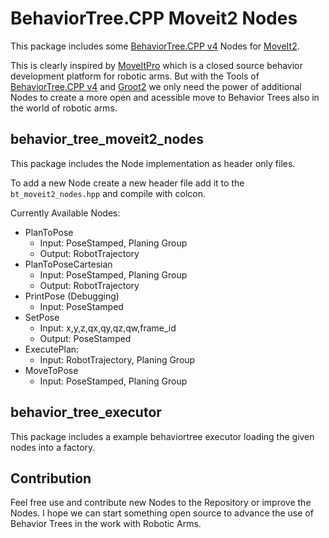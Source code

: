# BehaviorTree.CPP Moveit2 Nodes

This package includes some [BehaviorTree.CPP v4](https://github.com/BehaviorTree/BehaviorTree.CPP) Nodes for [MoveIt2](https://github.com/ros-planning/moveit2).

This is clearly inspired by [MoveItPro](https://picknik.ai/pro/) which is a closed source behavior development platform for robotic arms. But with the Tools of [BehaviorTree.CPP v4](https://github.com/BehaviorTree/BehaviorTree.CPP) and [Groot2](https://www.behaviortree.dev/groot) we only need the power of additional Nodes to create a more open and acessible move to Behavior Trees also in the world of robotic arms.

## behavior_tree_moveit2_nodes

This package includes the Node implementation as header only files.

To add a new Node create a new header file add it to the `bt_moveit2_nodes.hpp` and compile with colcon.

Currently Available Nodes:

- PlanToPose
  - Input: PoseStamped, Planing Group
  - Output: RobotTrajectory
- PlanToPoseCartesian
  - Input: PoseStamped, Planing Group
  - Output: RobotTrajectory
- PrintPose (Debugging)
  - Input: PoseStamped
- SetPose
  - Input: x,y,z,qx,qy,qz,qw,frame_id
  - Output: PoseStamped
- ExecutePlan:
  - Input: RobotTrajectory, Planing Group
- MoveToPose
  - Input: PoseStamped, Planing Group

## behavior_tree_executor

This package includes a example behaviortree executor loading the given nodes into a factory.

## Contribution

Feel free use and contribute new Nodes to the Repository or improve the Nodes.
I hope we can start something open source to advance the use of Behavior Trees in the work with Robotic Arms.
